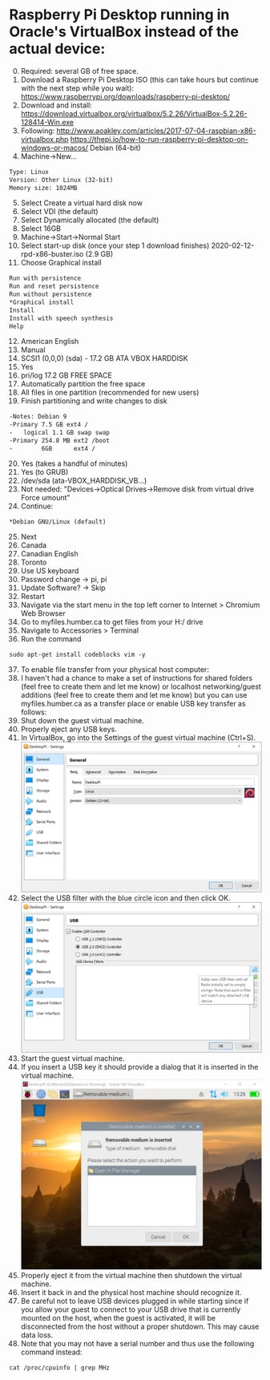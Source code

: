 # Raspberry Pi Desktop running in Oracle's VirtualBox instead of the actual device:
0. Required: several GB of free space.
1. Download a Raspberry Pi Desktop ISO (this can take hours but continue with the next step while you wait):
https://www.raspberrypi.org/downloads/raspberry-pi-desktop/
2. Download and install:
https://download.virtualbox.org/virtualbox/5.2.26/VirtualBox-5.2.26-128414-Win.exe
3. Following: http://www.aoakley.com/articles/2017-07-04-raspbian-x86-virtualbox.php
https://thepi.io/how-to-run-raspberry-pi-desktop-on-windows-or-macos/ Debian (64-bit)
4. Machine->New...
```Name: RPiDesktop
Type: Linux 
Version: Other Linux (32-bit) 
Memory size: 1024MB
``` 
5. Select Create a virtual hard disk now 
6. Select VDI (the default) 
7. Select Dynamically allocated (the default) 
8. Select 16GB
9. Machine->Start->Normal Start
10. Select start-up disk (once your step 1 download finishes) 2020-02-12-rpd-x86-buster.iso (2.9 GB)
11. Choose Graphical install
```
Run with persistence
Run and reset persistence
Run without persistence
*Graphical install
Install
Install with speech synthesis
Help
```
12. American English
13. Manual
14. SCSI1 (0,0,0) (sda) - 17.2 GB ATA VBOX HARDDISK
15. Yes
16. pri/log 17.2 GB FREE SPACE
17. Automatically partition the free space
18. All files in one partition (recommended for new users)
19. Finish partitioning and write changes to disk
```
-Notes:	Debian 9
-Primary 7.5 GB ext4 /
-	logical 1.1 GB swap swap
-Primary 254.8 MB ext2 /boot
-        6GB      ext4 /
```
20. Yes (takes a handful of minutes)
21. Yes (to GRUB)
22. /dev/sda (ata-VBOX_HARDDISK_VB...)
23. Not needed: "Devices->Optical Drives->Remove disk from virtual drive
Force umount"
24. Continue:
```
*Debian GNU/Linux (default)
```
25. Next
26. Canada
27. Canadian English
28. Toronto 
29. Use US keyboard
30. Password change -> pi, pi
31. Update Software? -> Skip
32. Restart
33. Navigate via the start menu in the top left corner to Internet > Chromium Web Browser
34. Go to myfiles.humber.ca to get files from your H:/ drive
35. Navigate to Accessories > Terminal
36. Run the command
```
sudo apt-get install codeblocks vim -y
```
37. To enable file transfer from your physical host computer:   
38. I haven't had a chance to make a set of instructions for shared folders (feel free to create them and let me know) or localhost networking/guest additions (feel free to create them and let me know) but you can use myfiles.humber.ca as a transfer place or enable USB key transfer as follows:
39. Shut down the guest virtual machine.
40. Properly eject any USB keys. 
41. In VirtualBox, go into the Settings of the guest virtual machine (Ctrl+S).   
![VirtualMachineSettings](https://raw.githubusercontent.com/six0four/ceng153/master/images/VirtualMachineSettings.png)
42. Select the USB filter with the blue circle icon and then click OK.   
![VirtualMachineUSB](https://raw.githubusercontent.com/six0four/ceng153/master/images/VirtualMachineUSB.png)
43. Start the guest virtual machine.
44. If you insert a USB key it should provide a dialog that it is inserted in the virtual machine.   
![VirtualMachineUSBinserted](https://raw.githubusercontent.com/six0four/ceng153/master/images/VirtualMachineUSBinserted.png)
45. Properly eject it from the virtual machine then shutdown the virtual machine.
46. Insert it back in and the physical host machine should recognize it.
47. Be careful not to leave USB devices plugged in while starting since if you allow your guest to connect to your USB drive that is currently mounted on the host, when the guest is activated, it will be disconnected from the host without a proper shutdown. This may cause data loss. 
48. Note that you may not have a serial number and thus use the following command instead:
```
cat /proc/cpuinfo | grep MHz
```

